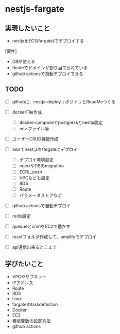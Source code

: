 # nestjs-fargate

## 実現したいこと
- nestjsをECS(fargate)でデプロイする

[要件]
- DBが使える
- Routeでドメインが割り当てられている
- github actionsで自動デプロイできる

## TODO

- [ ]  githubに、nestjs-deployリポジトリとReadMeつくる
- [ ] dockerFile作成 
  - [ ] docker-composeでpostgressとnestjs設定
  - [ ] env.ファイル等
- [ ] ユーザーCRUD機能作成
- [ ]  awsでnest.jsをfargateにデプロイ
    - [ ]  デプロイ環境設定
      - [ ]  nginxやDBのmigration
    - [ ] ECRにpush
    - [ ]  VPCなども設定
    - [ ]  RDS
    - [ ]  Route
    - [ ] パラメータストアなど
- [ ]  github actionsで自動デプロイ
- [ ]  redis設定
- [ ]  quequeとcronをEC2で動かす
- [ ] reactフォルダ作成して、amplifyでデプロイ
- [ ] api通信出来るとこまで


## 学びたいこと

- VPCやサブネット
- IPアドレス
- Route
- RDS
- linux
- fargateのtaskdefinition
- Docker
- EC2
- 環境変数の設定方法
- github actions
